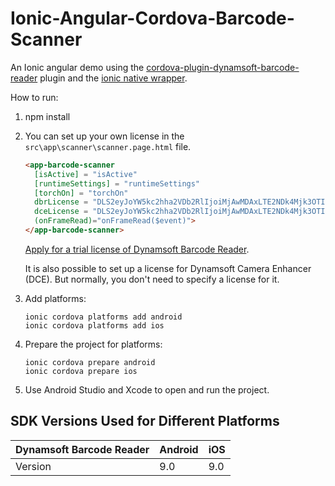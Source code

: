 # Ionic-Angular-Cordova-Barcode-Scanner

An Ionic angular demo using the [cordova-plugin-dynamsoft-barcode-reader](https://github.com/xulihang/cordova-plugin-dynamsoft-barcode-reader/) plugin and the [ionic native wrapper](https://github.com/xulihang/awesome-cordova-plugins/tree/master/src/%40awesome-cordova-plugins/plugins/dynamsoft-barcode-scanner).

How to run:

1. npm install

2. You can set up your own license in the `src\app\scanner\scanner.page.html` file.

   ```html
   <app-barcode-scanner
     [isActive] = "isActive"
     [runtimeSettings] = "runtimeSettings"
     [torchOn] = "torchOn"
     dbrLicense = "DLS2eyJoYW5kc2hha2VDb2RlIjoiMjAwMDAxLTE2NDk4Mjk3OTI2MzUiLCJvcmdhbml6YXRpb25JRCI6IjIwMDAwMSIsInNlc3Npb25QYXNzd29yZCI6IndTcGR6Vm05WDJrcEQ5YUoifQ=="
     dceLicense = "DLS2eyJoYW5kc2hha2VDb2RlIjoiMjAwMDAxLTE2NDk4Mjk3OTI2MzUiLCJvcmdhbml6YXRpb25JRCI6IjIwMDAwMSIsInNlc3Npb25QYXNzd29yZCI6IndTcGR6Vm05WDJrcEQ5YUoifQ=="
     (onFrameRead)="onFrameRead($event)">
   </app-barcode-scanner>
   ```
   
   [Apply for a trial license of Dynamsoft Barcode Reader](https://www.dynamsoft.com/customer/license/trialLicense/?product=dbr).
   
   It is also possible to set up a license for Dynamsoft Camera Enhancer (DCE). But normally, you don't need to specify a license for it. 

3. Add platforms: 

   ```
   ionic cordova platforms add android
   ionic cordova platforms add ios
   ```
   
4. Prepare the project for platforms:

   ```
   ionic cordova prepare android
   ionic cordova prepare ios
   ```
   
5. Use Android Studio and Xcode to open and run the project.

   
## SDK Versions Used for Different Platforms

| Dynamsoft Barcode Reader      | Android |    iOS |
| ----------- | ----------- | -----------  |
| Version    | 9.0       | 9.0     |
